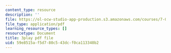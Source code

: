 ```yaml
---
content_type: resource
description: ''
file: https://ol-ocw-studio-app-production.s3.amazonaws.com/courses/7-01sc-fundamentals-of-biology-fall-2011/59e8515af5d780c543dcf0ca113340b2_zQfcPQpKZUk.pdf
file_type: application/pdf
learning_resource_types: []
resourcetype: Document
title: 3play pdf file
uid: 59e8515a-f5d7-80c5-43dc-f0ca113340b2
---
```

